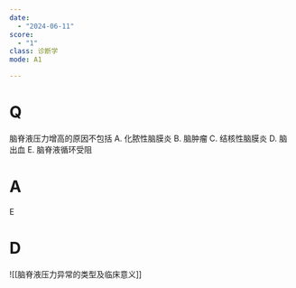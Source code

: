 ```yaml
---
date:
  - "2024-06-11"
score:
  - "1"
class: 诊断学
mode: A1

---
```



# Q
脑脊液压力增高的原因不包括
A. 化脓性脑膜炎 
B. 脑肿瘤 
C. 结核性脑膜炎
D. 脑出血 
E. 脑脊液循环受阻

# A

E


# D
![[脑脊液压力异常的类型及临床意义]]